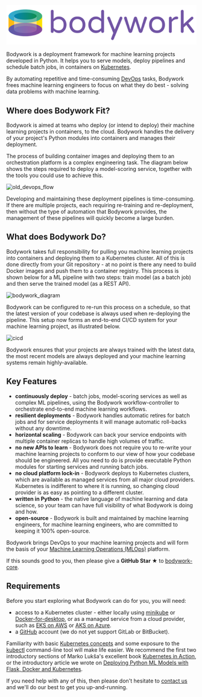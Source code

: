 ![bodywork](images/bodywork_logo.png)

Bodywork is a deployment framework for machine learning projects developed in Python. It helps you to serve models, deploy pipelines and schedule batch jobs, in containers on [Kubernetes](https://en.wikipedia.org/wiki/Kubernetes).

By automating repetitive and time-consuming [DevOps](https://en.wikipedia.org/wiki/DevOps) tasks, Bodywork frees machine learning engineers to focus on what they do best - solving data problems with machine learning.

## Where does Bodywork Fit?

Bodywork is aimed at teams who deploy (or intend to deploy) their machine learning projects in containers, to the cloud. Bodywork handles the delivery of your project's Python modules into containers and manages their deployment.

The process of building container images and deploying them to an orchestration platform is a complex engineering task. The diagram below shows the steps required to deploy a model-scoring service, together with the tools you could use to achieve this.

![old_devops_flow](images/ml_devops_flow.svg)

Developing and maintaining these deployment pipelines is time-consuming. If there are multiple projects, each requiring re-training and re-deployment, then without the type of automation that Bodywork provides, the management of these pipelines will quickly become a large burden.

## What does Bodywork Do?

Bodywork takes full responsibility for pulling you machine learning projects into containers and deploying them to a Kubernetes cluster. All of this is done directly from your Git repository - at no point is there any need to build Docker images and push them to a container registry. This process is shown below for a ML pipeline with two steps: train model (as a batch job) and then serve the trained model (as a REST API).

![bodywork_diagram](images/ml_pipeline.svg)

Bodywork can be configured to re-run this process on a schedule, so that the latest version of your codebase is always used when re-deploying the pipeline. This setup now forms an end-to-end CI/CD system for your machine learning project, as illustrated below.

![cicd](images/cicd_with_bodywork.svg)

Bodywork ensures that your projects are always trained with the latest data, the most recent models are always deployed and your machine learning systems remain highly-available.

## Key Features

* **continuously deploy** - batch jobs, model-scoring services as well as complex ML pipelines, using the Bodywork workflow-controller to orchestrate end-to-end machine learning workflows.
* **resilient deployments** - Bodywork handles automatic retires for batch jobs and for service deployments it will manage automatic roll-backs without any downtime.
* **horizontal scaling** - Bodywork can back your service endpoints with multiple container replicas to handle high volumes of traffic.
* **no new APIs to learn** - Bodywork does not require you to re-write your machine learning projects to conform to our view of how your codebase should be engineered. All you need to do is provide executable Python modules for starting services and running batch jobs.
* **no cloud platform lock-in** - Bodywork deploys to Kubernetes clusters, which are available as managed services from all major cloud providers. Kubernetes is indifferent to where it is running, so changing cloud provider is as easy as pointing to a different cluster.
* **written in Python** - the native language of machine learning and data science, so your team can have full visibility of what Bodywork is doing and how.
* **open-source** - Bodywork is built and maintained by machine learning engineers, for machine learning engineers, who are committed to keeping it 100% open-source.

Bodywork brings DevOps to your machine learning projects and will form the basis of your [Machine Learning Operations (MLOps)](https://en.wikipedia.org/wiki/MLOps) platform.

If this sounds good to you, then please give a **GitHub Star ★** to [bodywork-core](https://github.com/bodywork-ml/bodywork-core).

## Requirements

Before you start exploring what Bodywork can do for you, you will need:

* access to a Kubernetes cluster - either locally using [minikube](https://minikube.sigs.k8s.io/docs/) or [Docker-for-desktop](https://www.docker.com/products/docker-desktop), or as a managed service from a cloud provider, such as [EKS on AWS](https://aws.amazon.com/eks) or [AKS on Azure](https://azure.microsoft.com/en-us/services/kubernetes-service/).
* a [GitHub](https://github.com) account (we do not yet support GitLab or BitBucket).

Familiarity with basic [Kubernetes concepts](https://kubernetes.io/docs/concepts/) and some exposure to the [kubectl](https://kubernetes.io/docs/reference/kubectl/overview/) command-line tool will make life easier. We recommend the first two introductory sections of Marko Lukša's excellent book [Kubernetes in Action](https://www.manning.com/books/kubernetes-in-action?query=kubernetes), or the introductory article we wrote on [Deploying Python ML Models with Flask, Docker and Kubernetes](https://alexioannides.com/2019/01/10/deploying-python-ml-models-with-flask-docker-and-kubernetes/).

If you need help with any of this, then please don't hesitate to [contact us](contact.md) and we'll do our best to get you up-and-running.
